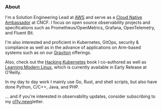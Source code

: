 ### About

I'm a Solution Engineering Lead at [AWS](https://aws.amazon.com/products/management-and-governance/use-cases/monitoring-and-observability/) and serve as a [Cloud Native Ambassador](https://www.cncf.io/people/ambassadors/) at CNCF. I focus on open source observability projects and specifications such as Prometheus/OpenMetrics, Grafana, OpenTelemetry, and Fluent Bit.

I'm also interested and proficient in Kubernetes, GitOps, security & compliance as well as in the advance of applications on Arm-based systems such as on our [Graviton](https://aws.amazon.com/ec2/graviton/) offerings.

Also, check out the [Hacking Kubernetes](http://hacking-kubernetes.info/) book I co-authored as well as [Learning Modern Linux](https://modern-linux.info/), which is currently available in Early Release at O’Reilly.

In my day to day work I mainly use Go, Rust, and shell scripts, but also have done Python, C/C++, Java, and PHP.

… and if you're interested in observability updates, consider subscribing to my [o11y.news](http://o11y.news/)letter.

